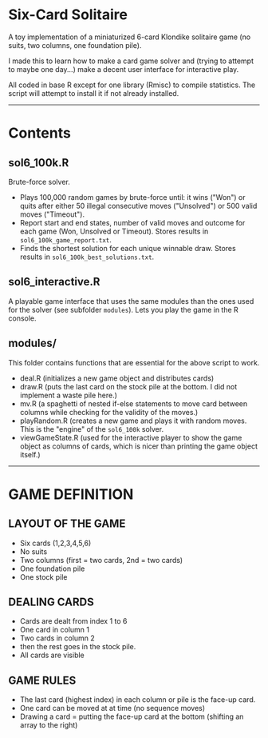 # Six-Card Solitaire 
A toy implementation of a miniaturized 6-card Klondike solitaire game (no suits, two columns, one foundation pile). 

I made this to learn how to make a card game solver and (trying to attempt to maybe one day...) make a decent user interface for interactive play. 

All coded in base R except for one library (Rmisc) to compile statistics. The script will attempt to install it if not already installed. 

---

# Contents

## sol6_100k.R 
Brute-force solver.
 - Plays 100,000 random games by brute-force until: it wins ("Won") or quits after either 50 illegal consecutive moves ("Unsolved") or 500 valid moves ("Timeout").
 - Report start and end states, number of valid moves and outcome for each game (Won, Unsolved or Timeout). Stores results in `sol6_100k_game_report.txt`.
 - Finds the shortest solution for each unique winnable draw. Stores results in `sol6_100k_best_solutions.txt`.

## sol6_interactive.R
A playable game interface that uses the same modules than the ones used for the solver (see subfolder `modules`). Lets you play the game in the R console.

## modules/
This folder contains functions that are essential for the above script to work.
 - deal.R (initializes a new game object and distributes cards)
 - draw.R (puts the last card on the stock pile at the bottom. I did not implement a waste pile here.)
 - mv.R (a spaghetti of nested if-else statements to move card between columns while checking for the validity of the moves.)
 - playRandom.R (creates a new game and plays it with random moves. This is the "engine" of the `sol6_100k` solver.
 - viewGameState.R (used for the interactive player to show the game object as columns of cards, which is nicer than printing the game object itself.) 

---

# GAME DEFINITION

## LAYOUT OF THE GAME
 - Six cards (1,2,3,4,5,6)
 - No suits
 - Two columns (first = two cards, 2nd = two cards)
 - One foundation pile
 - One stock pile

## DEALING CARDS
 - Cards are dealt from index 1 to 6
 - One card in column 1
 - Two cards in column 2
 - then the rest goes in the stock pile.
 - All cards are visible

## GAME RULES
 - The last card (highest index) in each column or pile is the face-up card.
 - One card can be moved at at time (no sequence moves)
 - Drawing a card = putting the face-up card at the bottom (shifting an array to the right)
